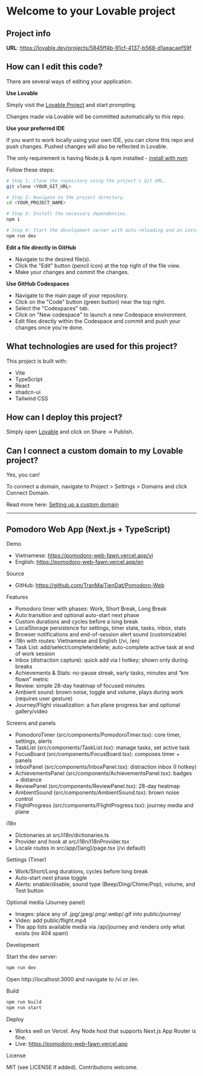 # Welcome to your Lovable project

## Project info

**URL**: https://lovable.dev/projects/5845ff4b-91cf-4137-b568-d1aeacaef59f

## How can I edit this code?

There are several ways of editing your application.

**Use Lovable**

Simply visit the [Lovable Project](https://lovable.dev/projects/5845ff4b-91cf-4137-b568-d1aeacaef59f) and start prompting.

Changes made via Lovable will be committed automatically to this repo.

**Use your preferred IDE**

If you want to work locally using your own IDE, you can clone this repo and push changes. Pushed changes will also be reflected in Lovable.

The only requirement is having Node.js & npm installed - [install with nvm](https://github.com/nvm-sh/nvm#installing-and-updating)

Follow these steps:

```sh
# Step 1: Clone the repository using the project's Git URL.
git clone <YOUR_GIT_URL>

# Step 2: Navigate to the project directory.
cd <YOUR_PROJECT_NAME>

# Step 3: Install the necessary dependencies.
npm i

# Step 4: Start the development server with auto-reloading and an instant preview.
npm run dev
```

**Edit a file directly in GitHub**

- Navigate to the desired file(s).
- Click the "Edit" button (pencil icon) at the top right of the file view.
- Make your changes and commit the changes.

**Use GitHub Codespaces**

- Navigate to the main page of your repository.
- Click on the "Code" button (green button) near the top right.
- Select the "Codespaces" tab.
- Click on "New codespace" to launch a new Codespace environment.
- Edit files directly within the Codespace and commit and push your changes once you're done.

## What technologies are used for this project?

This project is built with:

- Vite
- TypeScript
- React
- shadcn-ui
- Tailwind CSS

## How can I deploy this project?

Simply open [Lovable](https://lovable.dev/projects/5845ff4b-91cf-4137-b568-d1aeacaef59f) and click on Share -> Publish.

## Can I connect a custom domain to my Lovable project?

Yes, you can!

To connect a domain, navigate to Project > Settings > Domains and click Connect Domain.

Read more here: [Setting up a custom domain](https://docs.lovable.dev/features/custom-domain#custom-domain)

---

## Pomodoro Web App (Next.js + TypeScript)

Demo

- Vietnamese: https://pomodoro-web-fawn.vercel.app/vi
- English: https://pomodoro-web-fawn.vercel.app/en

Source

- GitHub: https://github.com/TranMaiTienDat/Pomodoro-Web

Features

- Pomodoro timer with phases: Work, Short Break, Long Break
- Auto transition and optional auto-start next phase
- Custom durations and cycles before a long break
- LocalStorage persistence for settings, timer state, tasks, inbox, stats
- Browser notifications and end-of-session alert sound (customizable)
- i18n with routes: Vietnamese and English (/vi, /en)
- Task List: add/select/complete/delete; auto-complete active task at end of work session
- Inbox (distraction capture): quick add via I hotkey; shown only during breaks
- Achievements & Stats: no-pause streak, early tasks, minutes and “km flown” metric
- Review: simple 28-day heatmap of focused minutes
- Ambient sound: brown noise, toggle and volume, plays during work (requires user gesture)
- Journey/Flight visualization: a fun plane progress bar and optional gallery/video

Screens and panels

- PomodoroTimer (src/components/PomodoroTimer.tsx): core timer, settings, alerts
- TaskList (src/components/TaskList.tsx): manage tasks, set active task
- FocusBoard (src/components/FocusBoard.tsx): composes timer + panels
- InboxPanel (src/components/InboxPanel.tsx): distraction inbox (I hotkey)
- AchievementsPanel (src/components/AchievementsPanel.tsx): badges + distance
- ReviewPanel (src/components/ReviewPanel.tsx): 28-day heatmap
- AmbientSound (src/components/AmbientSound.tsx): brown noise control
- FlightProgress (src/components/FlightProgress.tsx): journey media and plane

i18n

- Dictionaries at src/i18n/dictionaries.ts
- Provider and hook at src/i18n/I18nProvider.tsx
- Locale routes in src/app/[lang]/page.tsx (/vi default)

Settings (Timer)

- Work/Short/Long durations, cycles before long break
- Auto-start next phase toggle
- Alerts: enable/disable, sound type (Beep/Ding/Chime/Pop), volume, and Test button

Optional media (Journey panel)

- Images: place any of .jpg/.jpeg/.png/.webp/.gif into public/journey/
- Video: add public/flight.mp4
- The app lists available media via /api/journey and renders only what exists (no 404 spam)

Development

Start the dev server:

```sh
npm run dev
```

Open http://localhost:3000 and navigate to /vi or /en.

Build

```sh
npm run build
npm run start
```

Deploy

- Works well on Vercel. Any Node host that supports Next.js App Router is fine.
- Live: https://pomodoro-web-fawn.vercel.app

License

MIT (see LICENSE if added). Contributions welcome.
